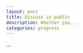 ```yaml
---
layout: post
title: Discuss in public
description: Whether you...
categories: progress
---
```


...
